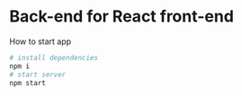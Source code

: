 # Back-end for React front-end

How to start app

```bash
# install dependencies
npm i
# start server
npm start
```
